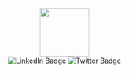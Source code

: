 <div id="header" align="center">
  <img src="https://media.giphy.com/media/qgQUggAC3Pfv687qPC/giphy.gif" width="100"/>
  <div id="badges">
  <a target="_blanc" href="https://www.linkedin.com/in/stelios-vengos-52513792/">
    <img src="https://img.shields.io/badge/LinkedIn-blue?style=for-the-badge&logo=linkedin&logoColor=white" alt="LinkedIn Badge"/>
  </a>
  <a href="[your-youtube-URL](https://www.facebook.com/Stelios.Vengos/)">
     <img src="https://img.shields.io/badge/Facebook-1877F2?style=for-the-badge&logo=facebook&logoColor=white" alt="Twitter Badge"/>
  </a>    
</div>
</div>
